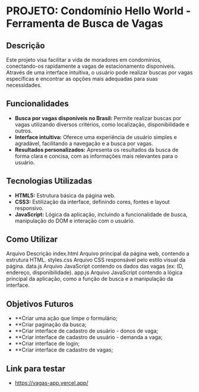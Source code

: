 # PROJETO: Condomínio Hello World - Ferramenta de Busca de Vagas

## Descrição

Este projeto visa facilitar a vida de moradores em condomínios, conectando-os rapidamente a vagas de estacionamento disponíveis. Através de uma interface intuitiva, o usuário pode realizar buscas por vagas específicas e encontrar as opções mais adequadas para suas necessidades.

## Funcionalidades
* **Busca por vagas disponíveis no Brasil:** Permite realizar buscas por vagas utilizando diversos critérios, como localização, disponibilidade e outros.
* **Interface intuitiva:** Oferece uma experiência de usuário simples e agradável, facilitando a navegação e a busca por vagas.
* **Resultados personalizados:** Apresenta os resultados da busca de forma clara e concisa, com as informações mais relevantes para o usuário.

## Tecnologias Utilizadas
* **HTML5:** Estrutura básica da página web.
* **CSS3:** Estilização da interface, definindo cores, fontes e layout responsivo.
* **JavaScript:** Lógica da aplicação, incluindo a funcionalidade de busca, manipulação do DOM e interação com o usuário.

## Como Utilizar
Arquivo	    Descrição
index.html	Arquivo principal da página web, contendo a estrutura HTML.
styles.css	Arquivo CSS responsável pelo estilo visual da página.
data.js	    Arquivo JavaScript contendo os dados das vagas (ex: ID, endereço, disponibilidade).
app.js	    Arquivo JavaScript contendo a lógica principal da aplicação, como a função de busca e a manipulação da interface.

## Objetivos Futuros
* **Criar uma ação que limpe o formulário;
* **Criar paginação da busca;
* **Criar interface de cadastro de usuário - donos de vaga;
* **Criar interface de cadastro de usuário - demanda a vaga;
* **Criar interface de login;
* **Criar interface de cadastro de vagas;

## Link para testar
* https://vagas-app.vercel.app/
